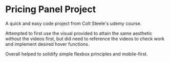 # Pricing Panel Project
A quick and easy code project from Colt Steele's udemy course. 

Attempted to first use the visual provided to attain the same aesthetic without the videos first, but did need to reference the videos to check work and implement desired hover functions. 

Overall helped to solidify simple flexbox principles and mobile-first. 